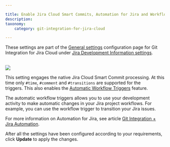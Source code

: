 ```yaml
---

title: Enable Jira Cloud Smart Commits, Automation for Jira and Workflow Triggers setting
description:
taxonomy:
    category: git-integration-for-jira-cloud

---
```


<div class="bbb-callout bbb--info">
    <div class="irow">
    <div class="ilogobox">
        <span class="logoimg"></span>
    </div>
    <div class="imsgbox">
        These settings are part of the <a href="/git-integration-for-jira-cloud/general-settings-gij-cloud">General settings</a> configuration page for Git Integration for Jira Cloud under <a href="/git-integration-for-jira-cloud/jira-development-information-settings-gij-cloud">Jira Development Information settings</a>.
    </div>
    </div>
</div>
<br>

![](https://bigbrassband.atlassian.net/wiki/download/thumbnails/1207796196/gitcloud-gencfg-enable-smart-commits-automation.png?version=1&modificationDate=1645098206103&cacheVersion=1&api=v2&width=548&height=253)

This setting engages the native Jira Cloud Smart Commit processing. At this time only `#time`, `#comment` and `#transitions` are supported for the triggers. This also enables the [Automatic Workflow Triggers](/git-integration-for-jira-cloud/automatic-workflow-triggers-gij-cloud) feature.

The automatic workflow triggers allows you to use your development activity to make automatic changes in your Jira project workflows. For example, you can use the workflow trigger to transition your Jira issues.

For more information on Automation for Jira, see article [Git Integration + Jira Automation](/git-integration-for-jira-cloud/git-integration-jira-automation-gij-cloud).

After all the settings have been configured according to your requirements, click **Update** to apply the changes.

